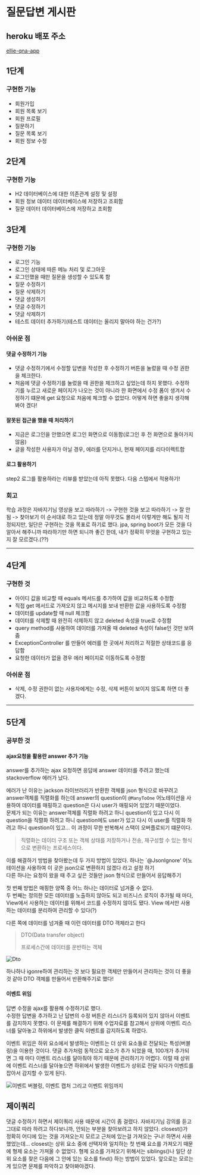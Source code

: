 # 질문답변 게시판

## heroku 배포 주소

[ellie-qna-app](https://ellie-qna-app.herokuapp.com/)

## 1단계
 
### 구현한 기능 
 
- 회원가입 
- 회원 목록 보기  
- 회원 프로필 
- 질문하기
- 질문 목록 보기 
- 회원 정보 수정 

## 2단계 

### 구현한 기능 

- H2 데이터베이스에 대한 의존관계 설정 및 설정
- 회원 정보 데이터 데이터베이스에 저장하고 조회함
- 질문 데이터 데이터베이스에 저장하고 조회함
 

## 3단계 

### 구현한 기능 

- 로그인 기능 
- 로그인 상태에 따른 메뉴 처리 및 로그아웃 
- 로그인했을 때만 질문을 생성할 수 있도록 함 
- 질문 수정하기 
- 질문 삭제하기 
- 댓글 생성하기
- 댓글 수정하기
- 댓글 삭제하기 
- 테스트 데이터 추가하기(테스트 데이터는 올리지 말아야 하는 건가?)

### 아쉬운 점 

#### 댓글 수정하기 기능

- 댓글 수정하기에서 수정할 답변을 작성한 후 수정하기 버튼을 눌렀을 때 수정 권한을 체크한다.
- 처음에 댓글 수정하기를 눌렀을 때 권한을 체크하고 싶었는데 하지 못했다. 수정하기를 누르고 새로운 페이지가 나오는 것이 아니라
  한 화면에서 수정 폼이 생겨서 수정하기 떄문에 get 요청으로 처음에 체크할 수 없었다. 어떻게 하면 좋을지 생각해봐야 겠다!  

#### 잘못된 접근을 했을 때 처리하기

- 지금은 로그인을 안했으면 로그인 화면으로 이동함(로그인 후 전 화면으로 돌아가지 않음) 
- 글을 작성한 사용자가 아닐 경우, 에러를 던지거나, 현재 페이지를 리다이렉트함 
 

#### 로그 활용하기 

step2 로그를 활용하라는 리뷰를 받았는데 아직 못했다. 다음 스텝에서 적용하기!

### 회고 

학습 과정은 
자바지기님 영상을 보고 따라하기 -> 구현한 것을 보고 따라하기 -> 잘 안됨 -> 찾아보기
이 순서대로 하고 있는데 정말 아무것도 몰라서 이렇게만 해도 될지 걱정되지만, 일단은 구현하는 것을 목표로 하기로 했다.
jpa, spring boot가 모든 것을 다 알아서 해주니까 따라하기만 하면 되니까 좋긴 한데, 내가 정확히 무엇을 구현하고 있는지 잘 모르겠다.(??)
 
-----------------

## 4단계 

### 구현한 것 

- 아이디 값을 비교할 때 equals 메서드를 추가하여 값을 비교하도록 수정함 
- 직접 get 메서드로 가져오지 않고 메시지를 보내 반환한 값을 사용하도록 수정함 
- 데이터를 update할 때 null 체크함 
- 데이터를 삭제할 때 완전히 삭제하지 않고 deleted 속성을 true로 수정함 
- query method를 사용하여 데이터를 가져올 때 deleted 속성이 false인 것만 보여줌 
- ExceptionController 를 만들어 에러를 한 곳에서 처리하고 적절한 상태코드를 응답함  
- 요청한 데이터가 없을 경우 에러 페이지로 이동하도록 수정함 


### 아쉬운 점
 
- 삭제, 수정 권한이 없는 사용자에게는 수정, 삭제 버튼이 보이지 않도록 하면 더 좋겠다. 

 
---------------------

## 5단계 

### 공부한 것 

#### ajax요청을 활용란 answer 추가 기능 
answer를 추가하는 ajax 요청하면 응답에 answer 데이터를 주려고 했는데 stackoverflow 에러가 났다. 

에러가 난 이유는 jackson 라이브러리가 반환한 객체를 json 형식으로 바꾸려고 answer객체를 직렬화를 하는데 answer의 question이 `@ManyToOne` 어노테이션을 사용하여 
데이터를 매핑하고 question은 다시 user가 매핑되어 있었기 때문이었다.  
문제가 되는 이유는 answer객체를 직렬화 하려고 하니 question이 있고 다시 이 question을 직렬화 하려고 하니 question에도  user가 있고 다시 이 user를 직렬화 하려고 하니 question이 있고... 
이 과정이 무한 반복해서 스택이 오버플로되기 떄문이다.  

> 직렬화는 데이터 구조 또는 객체 상태를 저장하거나 전송, 재구성할 수 있는 형식으로 변환하는 프로세스이다.  

이를 해결하기 방법을 찾아봤는데 두 가지 방법이 있었다.
하나는 `@JsonIgnore' 어노테이션을 사용하여 이 곳은 json으로 변환하지 않겠다 라고 설정 하기  
다른 하나는 요청이 왔을 때 주고 싶은 것들만 json 형식으로 만들어서 응답해주기 

첫 번째 방법은 매핑한 양쪽 중 어느 하나는 데이터로 넘겨줄 수 없다.  
두 번째는 정의한 모든 데이터를 노출하지 않아도 되고 비즈니스 로직이 추가될 때 마다, View에서 사용하는 데이터를 위해서 코드를 수정하지 않아도 됐다. View 에서만 사용하는 데이터를 분리하여 관리할 수 있다(?)

다른 쪽에 데이터를 넘겨줄 때 이런 데이터를 DTO  객체라고 한다

> DTO(Data transfer object)
>
>프로세스간에 데이터를 운반하는 객체 
>
 
![Dto](https://gmlwjd9405.github.io/images/spring-framework/spring-package-flow.png)
 

하나하나 igonre하여 관리하는 것 보다 필요한 객체만 만들어서 관리하는 것이 더 좋을 것 같아 DTO 객체를 만들어서 반환해주기로 했다! 

#### 이벤트 위임 

답변 수정을 ajax를 활용해 수정하기로 했다.  
수정한 답변을 추가하고 난 답변의 수정 버튼은 리스너가 등록되어 있지 않아서 이벤트를 감지하지 못헀다. 
이 문제를 해결하기 위해 수업자료를 참고해서 상위에 이벤트 리스너를 달아놓고 하위에서 발생한 클릭 이벤트를 감지하도록 하였다.

이벤트 위임은 하위 요소에서 발생하는 이벤트는 더 상위 요소들로 전달되는 특성(버블링)을 이용한 것이다. 
댓글 추가처럼 동적으로 요소가 추가 되었을 때, 100개가 추가되면 그 때 마다 이벤트 리스너를 달아줘야 하기 때문에 관리하기가 어렵다. 
이럴 때 상위에 이벤트 리스너를 달아놓으면 하위에서 발생한 이벤트가 상위로 전달 되다가 이벤트를 잡아서 감지할 수 있게 된다. 

![이벤트 버블링, 이벤트 캡처 그리고 이벤트 위임까지](https://joshua1988.github.io/web-development/javascript/event-propagation-delegation/)


## 제이쿼리 

댓글 수정하기 하면서 제이쿼리 사용 때문에 시간이 좀 걸렸다. 자바지기님 강의를 듣고 그대로 따라 하려고 하다보니까, 안되는 부분을 찾아보려고 하지 않았다. closest()가 정확히 어디에 있는 것을 
가져오는지 모르고 근처에 있는걸 가져오는 구나! 하면서 사용했었는데... closest는 상위 요소 중에 선택자와 일치하는 첫 번째 요소를 가져오기 때문에 형제 요소는 가져올 수 없었다. 
형제 요소를 가져오기 위해서는 siblings()나 일단 상위 요소를 찾은 다음에 그 안에 있는 요소를 find() 하는 방법이 있었다. 
앞으로는 모르는 게 있으면 문제를 파악하고 찾아봐야겠다.   
